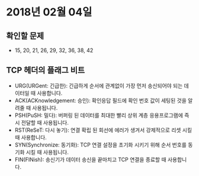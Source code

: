 # 2018년 02월 04일

## 확인할 문제

- 15, 20, 21, 26, 29, 32, 36, 38, 42

## TCP 헤더의 플래그 비트

- URG(URGent: 긴급한): 긴급하게 순서에 관계없이 가장 먼저 송신되어야 되는 데이터일 때 사용합니다.
- ACK(ACKnowledgement: 승인): 확인응답 필드에 확인 번호 값이 세팅된 것을 알려줄 때 사용됩니다.
- PSH(PuSH: 밀다): 버퍼링 된 데이터를 최대한 빨리 상위 계층 응용프로그램에 즉시 전달할 때 사용됩니다.
- RST(ReSeT: 다시 놓기): 연결 확립 된 회선에 에러가 생겨서 강제적으로 리셋 시킬 때 사용합니다.
- SYN(Synchronize: 동기화): TCP 연결 설정을 초기화 시키기 위해 순서 번호를 동기화 시킬 때 사용됩니다.
- FIN(FINish): 송신기가 데이터 송신을 끝마치고 TCP 연결을 종료할 때 사용합니다.
